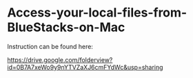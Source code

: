 # Access-your-local-files-from-BlueStacks-on-Mac

Instruction can be found here: 

https://drive.google.com/folderview?id=0B7A7xeWo9y9nYTVZaXJ6cmFYdWc&usp=sharing
